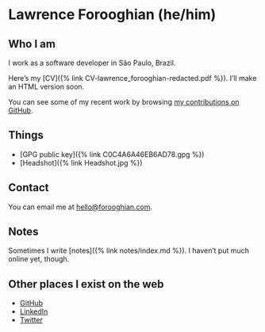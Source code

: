 ---
---

<h1>
Lawrence Forooghian
<span class="pronouns">(he/him)</span>
</h1>

## Who I am

I work as a software developer in São Paulo, Brazil.

Here’s my [CV]({% link CV-lawrence_forooghian-redacted.pdf %}). I’ll make an HTML version soon.

You can see some of my recent work by browsing [my contributions on GitHub](https://github.com/lawrence-forooghian).

## Things

- [GPG public key]({% link C0C4A6A46EB6AD78.gpg %})
- [Headshot]({% link Headshot.jpg %})

## Contact

You can email me at [hello@forooghian.com](mailto:hello@forooghian.com).

## Notes

Sometimes I write [notes]({% link notes/index.md %}). I haven’t put much online yet, though.

## Other places I exist on the web

- [GitHub](https://github.com/lawrence-forooghian)
- [LinkedIn](https://www.linkedin.com/in/lawrence-forooghian)
- [Twitter](https://twitter.com/ljforooghian)
